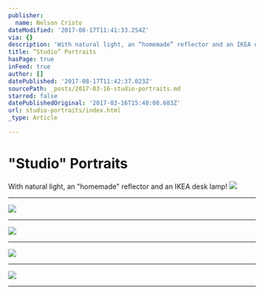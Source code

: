 ```yaml
---
publisher:
  name: Nelson Cristo
dateModified: '2017-08-17T11:41:33.254Z'
via: {}
description: 'With natural light, an “homemade” reflector and an IKEA desk lamp!'
title: “Studio” Portraits
hasPage: true
inFeed: true
author: []
datePublished: '2017-08-17T11:42:37.023Z'
sourcePath: _posts/2017-03-16-studio-portraits.md
starred: false
datePublishedOriginal: '2017-03-16T15:48:08.683Z'
url: studio-portraits/index.html
_type: Article

---
```

# "Studio" Portraits

With natural light, an "homemade" reflector and an IKEA desk lamp!
![](https://the-grid-user-content.s3-us-west-2.amazonaws.com/5df389e3-4348-4619-8548-a46a6e1b02e3.jpg)

---

![](https://the-grid-user-content.s3-us-west-2.amazonaws.com/2f982c2f-dcdb-495f-acf8-a4f04232781f.jpg)

---

![](https://the-grid-user-content.s3-us-west-2.amazonaws.com/6d5cecde-16f5-4154-9e62-afc697edcc8b.jpg)

---

![](https://the-grid-user-content.s3-us-west-2.amazonaws.com/fd244e55-7c0e-4fa8-a93d-a82b39c4c2ce.jpg)

---

![](https://the-grid-user-content.s3-us-west-2.amazonaws.com/b6376524-bab1-45cf-8d28-69760f6504a8.jpg)

---